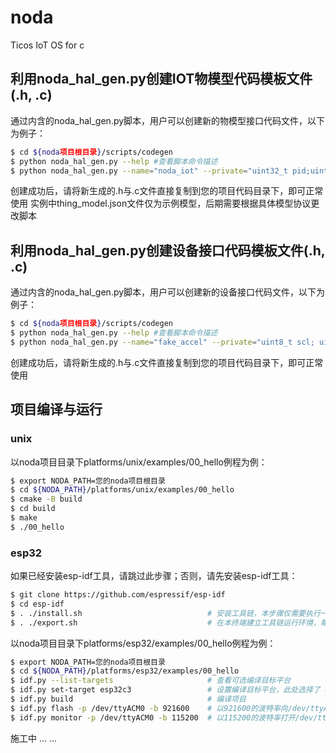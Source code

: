 # noda
Ticos IoT OS for c

## 利用noda_hal_gen.py创建IOT物模型代码模板文件(.h, .c)

通过内含的noda_hal_gen.py脚本，用户可以创建新的物模型接口代码文件，以下为例子：

```bash
$ cd ${noda项目根目录}/scripts/codegen
$ python noda_hal_gen.py --help #查看脚本命令描述
$ python noda_hal_gen.py --name="noda_iot" --private="uint32_t pid;uint32_t did; uint32_t skey;" --json='templates/thing_model.json'
```

创建成功后，请将新生成的.h与.c文件直接复制到您的项目代码目录下，即可正常使用
实例中thing_model.json文件仅为示例模型，后期需要根据具体模型协议更改脚本

## 利用noda_hal_gen.py创建设备接口代码模板文件(.h, .c)

通过内含的noda_hal_gen.py脚本，用户可以创建新的设备接口代码文件，以下为例子：

```bash
$ cd ${noda项目根目录}/scripts/codegen
$ python noda_hal_gen.py --help #查看脚本命令描述
$ python noda_hal_gen.py --name="fake_accel" --private="uint8_t scl; uint8_t sda; uint8_t addr; uint8_t freq;" --public="float x; float y; float z;"
```

创建成功后，请将新生成的.h与.c文件直接复制到您的项目代码目录下，即可正常使用

## 项目编译与运行

### unix

以noda项目目录下platforms/unix/examples/00_hello例程为例：

```bash
$ export NODA_PATH=您的noda项目根目录
$ cd ${NODA_PATH}/platforms/unix/examples/00_hello
$ cmake -B build
$ cd build
$ make
$ ./00_hello
```

### esp32

如果已经安装esp-idf工具，请跳过此步骤；否则，请先安装esp-idf工具：

```bash
$ git clone https://github.com/espressif/esp-idf
$ cd esp-idf
$ . ./install.sh                            # 安装工具链，本步骤仅需要执行一次
$ . ./export.sh                             # 在本终端建立工具链运行环境，每个新建终端都需要执行一次
```

以noda项目目录下platforms/esp32/examples/00_hello例程为例：

```bash
$ export NODA_PATH=您的noda项目根目录
$ cd ${NODA_PATH}/platforms/esp32/examples/00_hello
$ idf.py --list-targets                     # 查看可选编译目标平台
$ idf.py set-target esp32c3                 # 设置编译目标平台，此处选择了 esp32c3
$ idf.py build                              # 编译项目
$ idf.py flash -p /dev/ttyACM0 -b 921600    # 以921600的波特率向/dev/ttyACM0端口烧录固件，波特率与端口请根据实际情况填写
$ idf.py monitor -p /dev/ttyACM0 -b 115200  # 以115200的波特率打开/dev/ttyACM0端口查看固件的打印信息，波特率与端口请根据实际情况填写
```

施工中 ... ...
